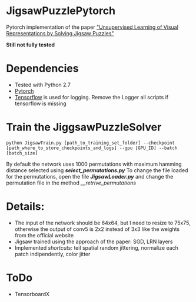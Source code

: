 # JigsawPuzzlePytorch
Pytorch implementation of the paper ["Unsupervised Learning of Visual Representations by Solving Jigsaw Puzzles"](https://arxiv.org/abs/1603.09246)

**Still not fully tested**

# Dependencies
- Tested with Python 2.7
- [Pytorch](http://pytorch.org/)
- [Tensorflow](https://www.tensorflow.org/) is used for logging. 
  Remove the Logger all scripts if tensorflow is missing

# Train the JiggsawPuzzleSolver
```
python JigsawTrain.py [path_to_training_set_folder] --checkpoint [path_where_to_store_checkpoints_and_logs] --gpu [GPU_ID] --batch [batch_size]
```
By default the network uses 1000 permutations with maximum hamming distance selected using **_select_permutations.py_**
To change the file loaded for the permutations, open the file **_JigsawLoader.py_** and change the permutation file in the method *__retrive_permutations*

# Details:
- The input of the network should be 64x64, but I need to resize to 75x75,
  otherwise the output of conv5 is 2x2 instead of 3x3 like the weights from
  the official website
- Jigsaw trained using the approach of the paper: SGD, LRN layers
- Implemented *shortcuts*: teil spatial random jittering, normalize each patch indipendently, color jitter

# ToDo
- TensorboardX
